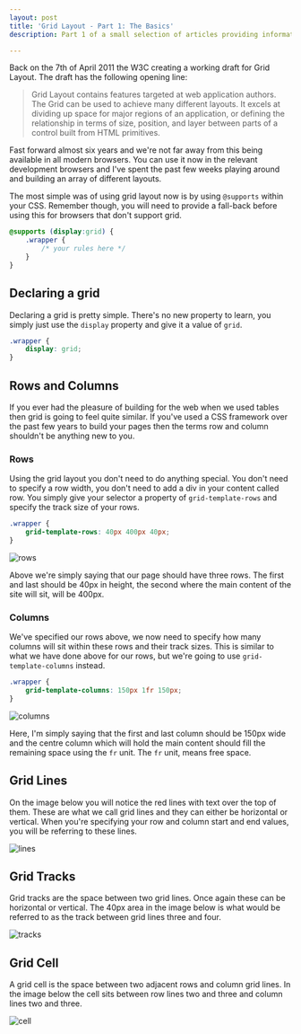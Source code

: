 ```yaml
---
layout: post
title: 'Grid Layout - Part 1: The Basics'
description: Part 1 of a small selection of articles providing information about CSS Grid Layout.

---
```


Back on the 7th of April 2011 the W3C creating a working draft for Grid Layout. The draft has the following opening line:

<blockquote>Grid Layout contains features targeted at web application authors. The Grid can be used to achieve many different layouts. It excels at dividing up space for major regions of an application, or defining the relationship in terms of size, position, and layer between parts of a control built from HTML primitives.</blockquote>

Fast forward almost six years and we're not far away from this being available in all modern browsers. You can use it now in the relevant development browsers and I've spent the past few weeks playing around and building an array of different layouts.

The most simple was of using grid layout now is by using `@supports` within your CSS. Remember though, you will need to provide a fall-back before using this for browsers that don't support grid.

```css 
@supports (display:grid) {
	.wrapper {
		/* your rules here */
	}
}
``` 

## Declaring a grid
Declaring a grid is pretty simple. There's no new property to learn, you simply just use the `display` property and give it a value of `grid`.

```css
.wrapper {
	display: grid;
}
```

## Rows and Columns
If you ever had the pleasure of building for the web when we used tables then grid is going to feel quite similar. If you've used a CSS framework over the past few years to build your pages then the terms row and column shouldn't be anything new to you.

### Rows
Using the grid layout you don't need to do anything special. You don't need to specify a row width, you don't need to add a div in your content called row. You simply give your selector a property of `grid-template-rows` and specify the track size of your rows.

```css
.wrapper {
	grid-template-rows: 40px 400px 40px;
}
```

![rows](http://images.micp.co.uk/articles/grid-layout/rows.png)

Above we're simply saying that our page should have three rows. The first and last should be 40px in height, the second where the main content of the site will sit, will be 400px. 

### Columns
We've specified our rows above, we now need to specify how many columns will sit within these rows and their track sizes. This is similar to what we have done above for our rows, but we're going to use `grid-template-columns` instead.

```css
.wrapper {
	grid-template-columns: 150px 1fr 150px;
}
```

![columns](http://images.micp.co.uk/articles/grid-layout/cols.png)

Here, I'm simply saying that the first and last column should be 150px wide and the centre column which will hold the main content should fill the remaining space using the `fr` unit. The `fr` unit, means free space.

## Grid Lines
On the image below you will notice the red lines with text over the top of them. These are what we call grid lines and they can either be horizontal or vertical. When you're specifying your row and column start and end values, you will be referring to these lines.

![lines](http://images.micp.co.uk/articles/grid-layout/lines.png)

## Grid Tracks
Grid tracks are the space between two grid lines. Once again these can be horizontal or vertical. The 40px area in the image below is what would be referred to as the track between grid lines three and four.

![tracks](http://images.micp.co.uk/articles/grid-layout/track.png)

## Grid Cell
A grid cell is the space between two adjacent rows and column grid lines. In the image below the cell sits between row lines two and three and column lines two and three.

![cell](http://images.micp.co.uk/articles/grid-layout/cell.png)
